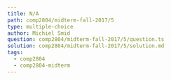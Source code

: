 ```yaml
---
title: N/A
path: comp2804/midterm-fall-2017/5
type: multiple-choice
author: Michiel Smid
question: comp2804/midterm-fall-2017/5/question.ts
solution: comp2804/midterm-fall-2017/5/solution.md
tags:
  - comp2804
  - comp2804-midterm
---
```

